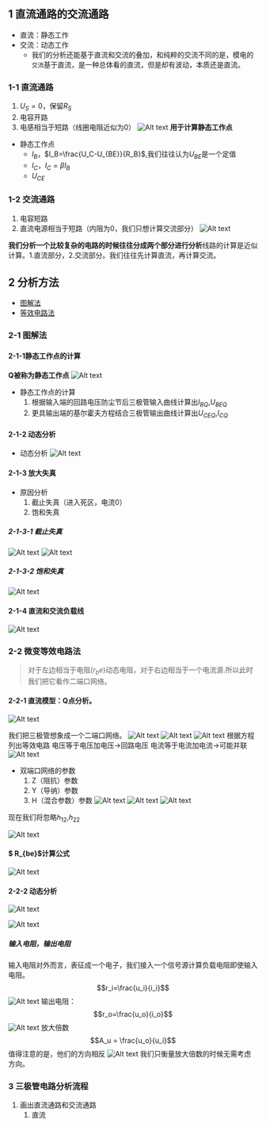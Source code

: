 ## 1 直流通路的交流通路  

- 直流：静态工作
- 交流：动态工作  
  - 我们的分析还能基于直流和交流的叠加，和纯粹的交流不同的是，模电的`交流`基于直流，是一种总体看的直流，但是却有波动，本质还是直流。

### 1-1 直流通路

1. $U_S=0$，保留$R_S$
2. 电容开路
3. 电感相当于短路（线圈电阻近似为0）
![Alt text](image-12.png)
**用于计算静态工作点**
- 静态工作点
  - $I_B$，$I_B=\frac{U_C-U_{BE}}{R_B}$,我们往往认为$U_{BE}$是一个定值
  - $I_C$，$I_C=\beta I_B$
  - $U_{CE}$

### 1-2 交流通路

1. 电容短路
2. 直流电源相当于短路（内阻为0，我们只想计算交流部分）
![Alt text](image-13.png)


**我们分析一个比较复杂的电路的时候往往分成两个部分进行分析**线路的计算是近似计算。1.直流部分，2.交流部分。我们往往先计算直流，再计算交流。

## 2 分析方法

- [图解法](#2-1-图解法)
- [等效电路法](#2-2-微变等效电路法)


### 2-1 图解法  

#### 2-1-1静态工作点的计算

**Q被称为静态工作点**
![Alt text](image-16.png)

- 静态工作点的计算
  1. 根据输入端的回路电压防尘节后三极管输入曲线计算出$I_{BQ}$,$U_{BEQ}$
  2. 更具输出端的基尔霍夫方程结合三极管输出曲线计算出$U_{CEQ}$,$I_{CQ}$



#### 2-1-2 动态分析

- 动态分析 ![Alt text](image-17.png)


#### 2-1-3 放大失真

- 原因分析
  1. 截止失真（进入死区，电流0）
  2. 饱和失真


##### 2-1-3-1 截止失真

![Alt text](image-18.png)
![Alt text](image-19.png)

##### 2-1-3-2 饱和失真

![Alt text](image-20.png)

#### 2-1-4 直流和交流负载线

![Alt text](image-21.png)


### 2-2 微变等效电路法

>对于左边相当于电阻($r_be$)动态电阻，对于右边相当于一个电流源.所以此时我们把它看作二端口网络。
#### 2-2-1 直流模型：Q点分析。


![Alt text](image-22.png)

我们把三极管想象成一个二端口网络。
![Alt text](image-23.png)
![Alt text](image-24.png)
![Alt text](image-25.png)
根据方程列出等效电路
电压等于电压加电压->回路电压
电流等于电流加电流->可能并联
![Alt text](image-32.png)

- 双端口网络的参数
  1. Z（阻抗）参数
  2. Y（导纳）参数
  3. H（混合参数）参数
![Alt text](image-26.png)
![Alt text](image-27.png)
![Alt text](image-28.png)

现在我们将忽略$h_{12}$,$h_{22}$

![Alt text](image-29.png)
####  $ R_{be}$计算公式
![Alt text](image-34.png)
#### 2-2-2 动态分析
![Alt text](image-31.png)

![Alt text](image-30.png)
##### 输入电阻，输出电阻

输入电阻对外而言，表征成一个电子，我们接入一个信号源计算负载电阻即使输入电阻。
$$r_i=\frac{u_i}{i_i}$$
![Alt text](image-36.png)
输出电阻：
$$r_o=\frac{u_o}{i_o}$$
![Alt text](image-35.png)
放大倍数
$$A_u = \frac{u_o}{u_i}$$
值得注意的是，他们的方向相反
![Alt text](image-37.png)
我们只衡量放大倍数的时候无需考虑方向。
### 3 三极管电路分析流程
1. 画出直流通路和交流通路
   1. 直流
